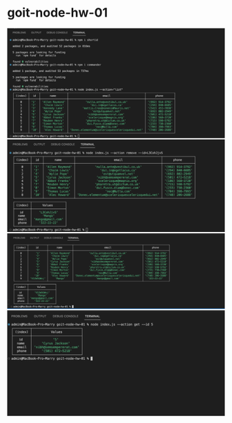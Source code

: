 # goit-node-hw-01
![ALL](./images/list.png)
![Remove](./images/remove.png)
![Add](./images/addContact.png)
![GetByID](./images/getById.png)